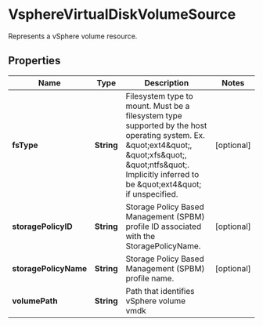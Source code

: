 

# VsphereVirtualDiskVolumeSource

Represents a vSphere volume resource.

## Properties

Name | Type | Description | Notes
------------ | ------------- | ------------- | -------------
**fsType** | **String** | Filesystem type to mount. Must be a filesystem type supported by the host operating system. Ex. \&quot;ext4\&quot;, \&quot;xfs\&quot;, \&quot;ntfs\&quot;. Implicitly inferred to be \&quot;ext4\&quot; if unspecified. |  [optional]
**storagePolicyID** | **String** | Storage Policy Based Management (SPBM) profile ID associated with the StoragePolicyName. |  [optional]
**storagePolicyName** | **String** | Storage Policy Based Management (SPBM) profile name. |  [optional]
**volumePath** | **String** | Path that identifies vSphere volume vmdk | 



